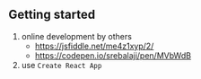 
## Getting started
1. online development by others
    * https://jsfiddle.net/me4z1xyp/2/
    * https://codepen.io/srebalaji/pen/MVbWdB
2. use `Create React App`